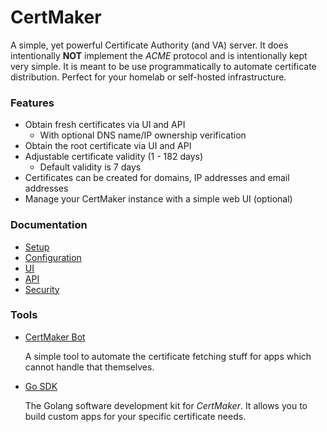 # CertMaker

A simple, yet powerful Certificate Authority (and VA) server. It does intentionally __NOT__ 
implement the *ACME* protocol and is intentionally kept very simple.
It is meant to be use programmatically to automate certificate distribution.
Perfect for your homelab or self-hosted infrastructure.

### Features

* Obtain fresh certificates via UI and API
  * With optional DNS name/IP ownership verification
* Obtain the root certificate via UI and API
* Adjustable certificate validity (1 - 182 days)
  * Default validity is 7 days
* Certificates can be created for domains, IP addresses and email addresses
* Manage your CertMaker instance with a simple web UI (optional)

### Documentation

* [Setup](docs/setup.md)
* [Configuration](docs/configuration.md)
* [UI](docs/ui.md)
* [API](docs/api.md)
* [Security](docs/security.md)

### Tools
* [CertMaker Bot](https://github.com/KaiserWerk/CertMaker-Bot)

  A simple tool to automate the certificate fetching stuff for apps which cannot handle that themselves.
* [Go SDK](https://github.com/KaiserWerk/CertMaker-Go-SDK)
  
  The Golang software development kit for *CertMaker*. It allows you to build custom apps for your specific certificate needs.

